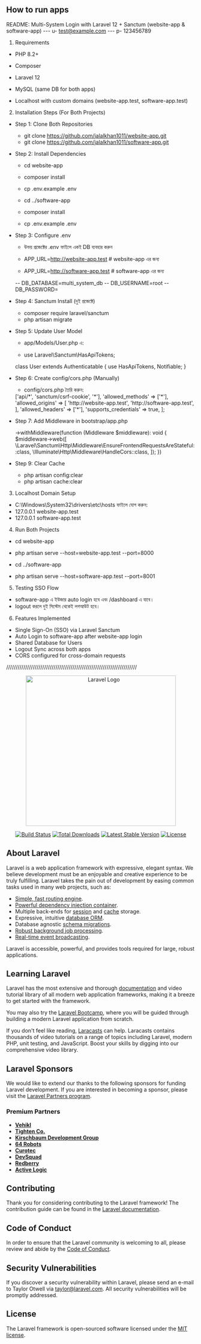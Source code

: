 ## How to run apps

README: Multi-System Login with Laravel 12 + Sanctum (website-app & software-app)
	--- u- test@example.com
	--- p- 123456789

1.  Requirements

 -   PHP 8.2+

 -   Composer

 -   Laravel 12

 -   MySQL (same DB for both apps)

 -   Localhost with custom domains (website-app.test, software-app.test)

2. Installation Steps (For Both Projects)

-   Step 1: Clone Both Repositories
    - git clone https://github.com/jalalkhan1011/website-app.git
    - git clone https://github.com/jalalkhan1011/software-app.git

-   Step 2: Install Dependencies
    - cd website-app
    - composer install
    - cp .env.example .env

    - cd ../software-app
    - composer install
    - cp .env.example .env

-   Step 3: Configure .env
    - উভয় প্রজেক্টের .env ফাইলে একই DB ব্যবহার করুন

	- APP_URL=http://website-app.test # website-app এর জন্য
	- APP_URL=http://software-app.test # software-app এর জন্য

    -- DB_DATABASE=multi_system_db
	-- DB_USERNAME=root
	-- DB_PASSWORD=

-   Step 4: Sanctum Install (দুই প্রজেক্টে)
    - composer require laravel/sanctum
    - php artisan migrate

-   Step 5: Update User Model
    - app/Models/User.php এ:

    - use Laravel\Sanctum\HasApiTokens;

    class User extends Authenticatable
    {
    use HasApiTokens, Notifiable;
    }

-   Step 6: Create config/cors.php (Manually)
    - config/cors.php তৈরি করুন:

	 <?php

	return [
		'paths' => ['api/*', 'sanctum/csrf-cookie', '*'],

		'allowed_methods' => ['*'],

		'allowed_origins' => [
			'http://website-app.test',
			'http://software-app.test',
		],

		'allowed_headers' => ['*'],
		'supports_credentials' => true,
	];

- Step 7: Add Middleware in bootstrap/app.php

	->withMiddleware(function (Middleware $middleware): void {
		$middleware->web([
			\Laravel\Sanctum\Http\Middleware\EnsureFrontendRequestsAreStateful::class,
			\Illuminate\Http\Middleware\HandleCors::class,
		]);
	})

- Step 9: Clear Cache
  - php artisan config:clear
  - php artisan cache:clear

3. Localhost Domain Setup
 - C:\Windows\System32\drivers\etc\hosts ফাইলে যোগ করুন:
 - 127.0.0.1 website-app.test
 - 127.0.0.1 software-app.test

4. Run Both Projects
 - cd website-app
 - php artisan serve --host=website-app.test --port=8000

 - cd ../software-app
 - php artisan serve --host=software-app.test --port=8001

5. Testing SSO Flow
 - software-app এ ইউজার auto login হবে এবং /dashboard এ যাবে।
 - logout করলে দুই সিস্টেম থেকেই লগআউট হবে।

6. Features Implemented
 - Single Sign-On (SSO) via Laravel Sanctum
 - Auto Login to software-app after website-app login
 - Shared Database for Users
 - Logout Sync across both apps
 - CORS configured for cross-domain requests

/////////////////////////////////////////////////////////////////////
<p align="center"><a href="https://laravel.com" target="_blank"><img src="https://raw.githubusercontent.com/laravel/art/master/logo-lockup/5%20SVG/2%20CMYK/1%20Full%20Color/laravel-logolockup-cmyk-red.svg" width="400" alt="Laravel Logo"></a></p>

<p align="center">
<a href="https://github.com/laravel/framework/actions"><img src="https://github.com/laravel/framework/workflows/tests/badge.svg" alt="Build Status"></a>
<a href="https://packagist.org/packages/laravel/framework"><img src="https://img.shields.io/packagist/dt/laravel/framework" alt="Total Downloads"></a>
<a href="https://packagist.org/packages/laravel/framework"><img src="https://img.shields.io/packagist/v/laravel/framework" alt="Latest Stable Version"></a>
<a href="https://packagist.org/packages/laravel/framework"><img src="https://img.shields.io/packagist/l/laravel/framework" alt="License"></a>
</p>

## About Laravel

Laravel is a web application framework with expressive, elegant syntax. We believe development must be an enjoyable and creative experience to be truly fulfilling. Laravel takes the pain out of development by easing common tasks used in many web projects, such as:

- [Simple, fast routing engine](https://laravel.com/docs/routing).
- [Powerful dependency injection container](https://laravel.com/docs/container).
- Multiple back-ends for [session](https://laravel.com/docs/session) and [cache](https://laravel.com/docs/cache) storage.
- Expressive, intuitive [database ORM](https://laravel.com/docs/eloquent).
- Database agnostic [schema migrations](https://laravel.com/docs/migrations).
- [Robust background job processing](https://laravel.com/docs/queues).
- [Real-time event broadcasting](https://laravel.com/docs/broadcasting).

Laravel is accessible, powerful, and provides tools required for large, robust applications.

## Learning Laravel

Laravel has the most extensive and thorough [documentation](https://laravel.com/docs) and video tutorial library of all modern web application frameworks, making it a breeze to get started with the framework.

You may also try the [Laravel Bootcamp](https://bootcamp.laravel.com), where you will be guided through building a modern Laravel application from scratch.

If you don't feel like reading, [Laracasts](https://laracasts.com) can help. Laracasts contains thousands of video tutorials on a range of topics including Laravel, modern PHP, unit testing, and JavaScript. Boost your skills by digging into our comprehensive video library.

## Laravel Sponsors

We would like to extend our thanks to the following sponsors for funding Laravel development. If you are interested in becoming a sponsor, please visit the [Laravel Partners program](https://partners.laravel.com).

### Premium Partners

- **[Vehikl](https://vehikl.com)**
- **[Tighten Co.](https://tighten.co)**
- **[Kirschbaum Development Group](https://kirschbaumdevelopment.com)**
- **[64 Robots](https://64robots.com)**
- **[Curotec](https://www.curotec.com/services/technologies/laravel)**
- **[DevSquad](https://devsquad.com/hire-laravel-developers)**
- **[Redberry](https://redberry.international/laravel-development)**
- **[Active Logic](https://activelogic.com)**

## Contributing

Thank you for considering contributing to the Laravel framework! The contribution guide can be found in the [Laravel documentation](https://laravel.com/docs/contributions).

## Code of Conduct

In order to ensure that the Laravel community is welcoming to all, please review and abide by the [Code of Conduct](https://laravel.com/docs/contributions#code-of-conduct).

## Security Vulnerabilities

If you discover a security vulnerability within Laravel, please send an e-mail to Taylor Otwell via [taylor@laravel.com](mailto:taylor@laravel.com). All security vulnerabilities will be promptly addressed.

## License

The Laravel framework is open-sourced software licensed under the [MIT license](https://opensource.org/licenses/MIT).
